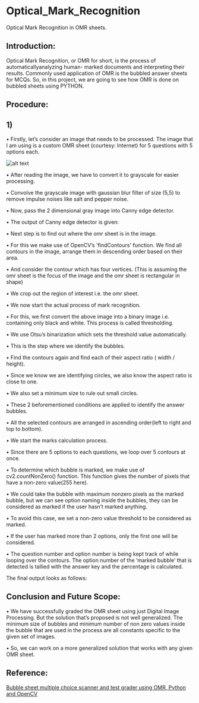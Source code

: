 # Optical_Mark_Recognition
Optical Mark Recognition in OMR sheets.

## Introduction:

Optical Mark Recognition, or OMR for short, is the process
of automaticallyanalyzing human- marked documents and
interpreting their results. Commonly used application of OMR is the
bubbled answer sheets for MCQs.
So, in this project, we are going to see how OMR is done on
bubbled sheets using PYTHON.

## Procedure:

## 1)
• Firstly, let’s consider an
image that needs to be
processed. The image
that I am using is a
custom OMR sheet
(courtesy: Internet) for 5
questions with 5 options
each.

![alt text](https://github.com/hemanth-nag/Optical_Mark_Recognition/blob/master/screenshots/image--004.png)

• After reading the
image, we have to
convert it to grayscale
for easier processing.

• Convolve the
grayscale image with
gaussian blur filter of size
(5,5) to remove impulse
noises like salt and
pepper noise.

• Now, pass the 2 dimensional gray image into Canny edge
detector.

• The output of Canny
edge detector is given:

• Next step is to find out where the
omr sheet is in the image.

• For this we make use of
OpenCV’s 'findContours'
function. We find all contours in
the image, arrange them in
descending order based on their
area.

• And consider the contour which
has four vertices.
(This is assuming the omr sheet is the
focus of the image and the omr
sheet is rectangular in shape)

• We crop out the region of interest
i.e. the omr sheet.

• We now start the actual process of
mark recognition.

• For this, we first convert the above
image into a binary image i.e.
containing only black and white.
This process is called thresholding.

• We use Otsu’s binarization which
sets the threshold value
automatically.

• This is the step where we identify the bubbles.

• Find the contours again and find each of their aspect ratio
( width / height).

• Since we know we are identifying circles, we also know the aspect
ratio is close to one.

• We also set a minimum size to rule out small circles.

• These 2 beforementioned conditions are applied to identify the
answer bubbles.

• All the selected contours are arranged in ascending order(left to
right and top to bottom).

• We start the marks calculation process.

• Since there are 5 options to each questions, we loop over 5
contours at once.

• To determine which bubble is marked, we make use of
cv2.countNonZero() function. This function gives the number of
pixels that have a non-zero value(255 here).

• We could take the bubble with maximum nonzero pixels as the
marked bubble, but we can see option naming inside the bubbles,
they can be considered as marked if the user hasn’t marked
anything.

• To avoid this case, we set a non-zero value threshold to be
considered as marked.

• If the user has marked more than 2 options, only the first one will be
considered.

• The question number
and option number is
being kept track of
while looping over the
contours. The option
number of the ‘marked
bubble’ that is detected
is tallied with the answer
key and the
percentage is
calculated.

The final output looks as
follows:

## Conclusion and Future Scope:
• We have successfully graded the OMR sheet using just Digital Image
Processing. But the solution that’s proposed is not well generalized.
The minimum size of bubbles and minimum number of non zero
values inside the bubble that are used in the process are all
constants specific to the given set of images.

• So, we can work on a more generalized solution that works with any
given OMR sheet.

## Reference:
[Bubble sheet multiple choice scanner and test grader using OMR, Python and OpenCV](https://www.pyimagesearch.com/2016/10/03/bubble-sheet-multiple-choice-scanner-and-test-grader-using-omr-python-and-opencv/)
